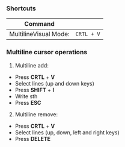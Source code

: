 ### Shortcuts

| Command                                 |                             |
| --------------------------------------- |:---------------------------:|
| MultilineVisual Mode:                   |```CRTL + V```               |




### Multiline cursor operations

1. Multiline add: 
  * Press **CRTL** + **V**
  * Select lines (up and down keys)
  * Press **SHIFT** + **I**
  * Write sth
  * Press **ESC**

2. Multiline remove:
  * Press **CRTL** + **V**
  * Select lines (up, down, left and right keys)
  * Press **DELETE**

